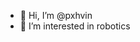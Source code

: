 - 👋 Hi, I’m @pxhvin
- 👀 I’m interested in robotics

<!---
pxhvin/pxhvin is a ✨ special ✨ repository because its `README.md` (this file) appears on your GitHub profile.
You can click the Preview link to take a look at your changes.
--->

